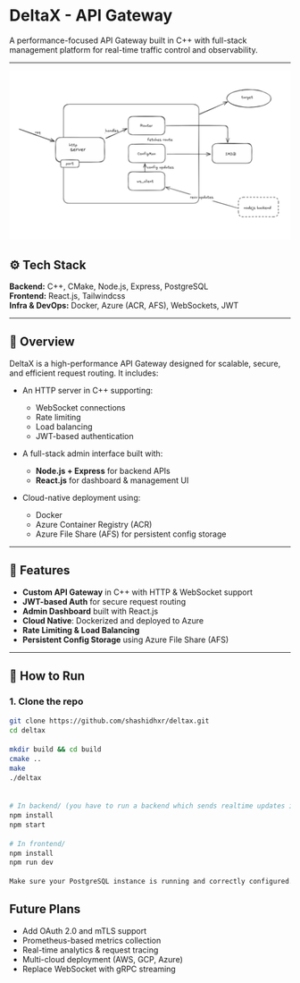 

# DeltaX - API Gateway

  A performance-focused API Gateway built in C++ with full-stack management platform for real-time traffic control and observability.

---

<p align="center">
  <img src="./assets/architecture.png" alt="DeltaX Architecture Diagram" width="700"/>
</p>

## ⚙️ Tech Stack

**Backend:** C++, CMake, Node.js, Express, PostgreSQL  
**Frontend:** React.js, Tailwindcss  
**Infra & DevOps:** Docker, Azure (ACR, AFS), WebSockets, JWT

---

## 🧠 Overview

DeltaX is a high-performance API Gateway designed for scalable, secure, and efficient request routing. It includes:

- An HTTP server in C++ supporting:
  - WebSocket connections
  - Rate limiting
  - Load balancing
  - JWT-based authentication

- A full-stack admin interface built with:
  - **Node.js + Express** for backend APIs
  - **React.js** for dashboard & management UI

- Cloud-native deployment using:
  - Docker
  - Azure Container Registry (ACR)
  - Azure File Share (AFS) for persistent config storage

---



## 🚀 Features

- **Custom API Gateway** in C++ with HTTP & WebSocket support
- **JWT-based Auth** for secure request routing
- **Admin Dashboard** built with React.js
- **Cloud Native**: Dockerized and deployed to Azure
- **Rate Limiting & Load Balancing**
- **Persistent Config Storage** using Azure File Share (AFS)

---

## 🧪 How to Run

### 1. Clone the repo

```bash
git clone https://github.com/shashidhxr/deltax.git
cd deltax

mkdir build && cd build
cmake ..
make
./deltax


# In backend/ (you have to run a backend which sends realtime updates in db via websocket on port 3000)
npm install
npm start

# In frontend/
npm install
npm run dev

Make sure your PostgreSQL instance is running and correctly configured.
```

## Future Plans
- Add OAuth 2.0 and mTLS support
- Prometheus-based metrics collection
- Real-time analytics & request tracing
- Multi-cloud deployment (AWS, GCP, Azure)
- Replace WebSocket with gRPC streaming

